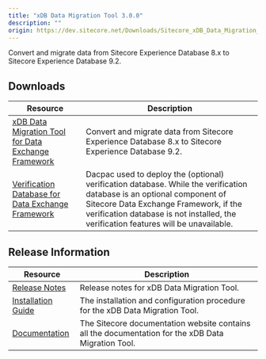 ```yaml
---
title: "xDB Data Migration Tool 3.0.0"
description: ""
origin: https://dev.sitecore.net/Downloads/Sitecore_xDB_Data_Migration_Tool/3x/xDB_Data_Migration_Tool_300
---
```


Convert and migrate data from Sitecore Experience Database 8.x to Sitecore Experience Database 9.2.

## Downloads

 | Resource | Description |
 | --- | --- |
 | [xDB Data Migration Tool for Data Exchange Framework](https://scdp.blob.core.windows.net/downloads/Sitecore%20xDB%20Data%20Migration%20Tool/3x/xDB%20Data%20Migration%20Tool%20300/Secure/xDB%20Data%20Migration%20Tool%20for%20Data%20Exchange%20Framework%203.0.0%20rev.%2001393.zip) | Convert and migrate data from Sitecore Experience Database 8.x to Sitecore Experience Database 9.2. |
 | [Verification Database for Data Exchange Framework](https://scdp.blob.core.windows.net/downloads/Sitecore%20xDB%20Data%20Migration%20Tool/3x/xDB%20Data%20Migration%20Tool%20300/Secure/Sitecore.DataExchange.Verification.dacpac) | Dacpac used to deploy the (optional) verification database. While the verification database is an optional component of Sitecore Data Exchange Framework, if the verification database is not installed, the verification features will be unavailable. |

## Release Information

 | Resource | Description |
 | --- | --- |
 | [Release Notes](/downloads/Sitecore_xDB_Data_Migration_Tool/3x/xDB_Data_Migration_Tool_300/Release_Notes) | Release notes for xDB Data Migration Tool. |
 | [Installation Guide](https://scdp.blob.core.windows.net/downloads/Sitecore%20xDB%20Data%20Migration%20Tool/3x/xDB%20Data%20Migration%20Tool%20300/Secure/xDB_Data_Migration_Tool_3_0_Installation_Guide-en.pdf) | The installation and configuration procedure for the xDB Data Migration Tool. |
 | [Documentation](https://doc.sitecore.com/developers/dmt/30/xdb-data-migration-tool/en/xdb-data-migration-tool.html) | The Sitecore documentation website contains all the documentation for the xDB Data Migration Tool. |
